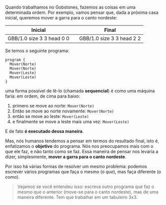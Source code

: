 Quando trabalhamos no Gobstones, fazemos as coisas em uma determinada ordem. Por exemplo, vamos pensar que, dada a próxima casa inicial, queremos mover a garra para o canto nordeste:

<table class= "table" style="width:100%">
  <thead>
  <tr>
    <th style="text-align: center">Inicial</th>
    <th style="text-align: center"></th> 
    <th style="text-align: center">Final</th>
  </tr>
  </thead>
  <tbody>
  <tr>
    <td style="text-align: center">  
      <gs-board>
        GBB/1.0
        size 3 3
        head 0 0
      </gs-board>
    </td>
    <td style="text-align: center"><i class="fa fa-arrow-right"></i></td> 
    <td style="text-align: center">
      <gs-board>
        GBB/1.0
        size 3 3
        head 2 2
      </gs-board>
    </td>
  </tr>
  <tbody>
</table>

Se temos o seguinte programa:

```gobstones
program {
  Mover(Norte)
  Mover(Norte)
  Mover(Leste)
  Mover(Leste)
}
```

uma forma possível de lê-lo (chamada **sequencial**) é como uma máquina faria: em ordem, de cima para baixo:

1. primero se move ao norte: `Mover(Norte)`
1. Então se move ao norte novamente: `Mover(Norte)`
1. então se move ao leste: `Mover(Leste)`
1. e finalmente se move a leste mais uma vez: `Mover(Leste)`

E de fato **é executado dessa maneira**.

Mas, nós humanos tendemos a pensar em termos do resultado final, isto é, enfatizamos o **objetivo** do programa. Nós nos preocupamos mais com o que ele faz, e não tanto como se faz. Essa maneira de pensar nos levaria a dizer, simplesmente, **mover a garra para o canto nordeste**.


Por isso há várias formas de resolver um mesmo problema: podemos escrever vários programas que faça o mesmo (o _que_), mas faça diferente (o _como_).


> Vejamos se você entendeu isso: escreva outro programa que faz o mesmo que o anterior (move-se para o canto nordeste), mas de uma maneira diferente. Tem que trabalhar em um tabuleiro 3x3.